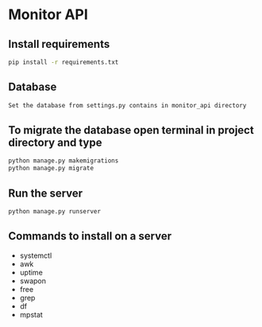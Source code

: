 # Monitor API

## Install requirements

```bash
pip install -r requirements.txt
```

## Database

```txt
Set the database from settings.py contains in monitor_api directory
```

## To migrate the database open terminal in project directory and type

```bash
python manage.py makemigrations
python manage.py migrate

```

## Run the server

```bash
python manage.py runserver
```

## Commands to install on a server

- systemctl
- awk
- uptime
- swapon
- free
- grep
- df
- mpstat
